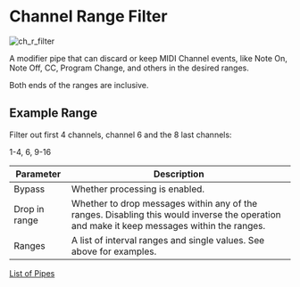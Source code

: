 # Channel Range Filter

![ch_r_filter](https://blokas.io/images/midihub/pipes/ch_r_filter.svg)

A modifier pipe that can discard or keep MIDI Channel events, like Note On, Note Off, CC, Program Change, and others in the desired ranges.

Both ends of the ranges are inclusive.

## Example Range

Filter out first 4 channels, channel 6 and the 8 last channels:

1-4, 6, 9-16

| Parameter              | Description                    |
| ---------------------- | ------------------------------ |
| Bypass                 | Whether processing is enabled. |
| Drop in range          | Whether to drop messages within any of the ranges. Disabling this would inverse the operation and make it keep messages within the ranges. |
| Ranges                 | A list of interval ranges and single values. See above for examples. |

<span class="blokas-web-hide">

[List of Pipes](index.md#the-list-of-pipes)

</span>